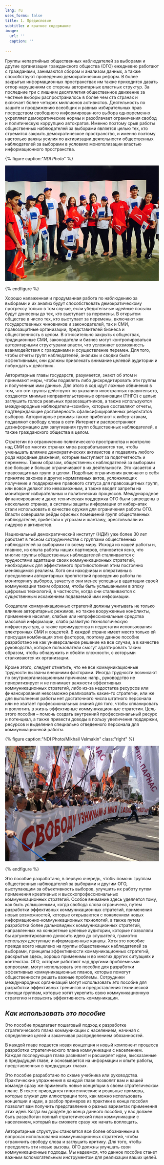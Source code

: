```yaml
---
lang: ru
uses_forms: false
title: 1. Предисловие
subtitle: и краткое содержание
image:
  url: ''
  caption: ''

---
```

Группы непартийных общественных наблюдателей за выборами и другие организации гражданского общества (ОГО) ежедневно работают с гражданами, занимаются сбором и анализом данных, а также способствуют проведению демократических реформ. В более закрытых информационных пространствах им также приходится давать отпор нарушениям со стороны авторитарных властных структур. За последние три с лишним десятилетия общественное движение за честные выборы распространилось в более чем ста странах и включает более четырех миллионов активистов. Деятельность по защите и продвижению всеобщих и равных избирательных прав посредством свободного информированного выбора одновременно укрепляет демократические нормы и разоблачает ограничения свобод и политическую коррупцию автократов. Именно поэтому срыв работы общественных наблюдателей за выборами является целью тех, кто стремится закрыть демократическое пространство, и именно поэтому настолько важны усилия по активизации деятельности общественных наблюдателей за выборами в условиях монополизации властью информационного пространства.

{% figure caption:"_NDI Photo_" %}

![NDI Photo](/assets/images/ndi_kyrgyz_debates-1.jpg "NDI Photo.")

{% endfigure %}

Хорошо налаженная и продуманная работа по наблюдению за выборами и их анализ будут способствовать демократическому прогрессу только в том случае, если убедительные идейные посылы будут донесены до тех, кто выступает за перемены. В открытом обществе в число тех, кто выступает за перемены, включают как государственных чиновников и законодателей, так и СМИ, правозащитные организации, представителей бизнеса и общественность в целом. В относительно закрытых обществах, традиционные СМИ, законодатели и бизнес могут контролироваться авторитарными структурами власти, что усложняет возможность взаимодействия с гражданами и осуществление перемен. Для того, чтобы отчеты групп наблюдателей, анализы и сводки были эффективными, они должны привлекать внимание целевой аудитории и побуждать к действию.

Авторитарные главы государств, разумеется, знают об этом и принимают меры, чтобы подавлять либо дискредитировать эти группы и полученные ими данные. Для этого в ход идут ложные обвинения в том, что эти группы действуют по указанию иностранных правительств, создаются мнимые неправительственные организации (ПНГО) с целью заглушить голоса реальных правозащитников, а также используются международные наблюдатели-«зомби», которые составляют отчеты, подтверждающие достоверность сфальсифицированных результатов выборов. Авторитарные режимы также прибегают к кибер-атакам, подавляют свободу слова в сети Интернет и распространяют дезинформацию для запугивания групп общественных наблюдателей, а также гражданского общества в целом.

Стратегии по ограничению политического пространства и контролю над СМИ во многих странах мира разрабатываются так, чтобы уменьшать влияние демократических активистов и подавлять любого рода народные движения, которые выступают за подотчетность и перемены. Таким образом, общественных наблюдателей за выборами все больше и больше ограничивают в их деятельности. Это касается и правозащитных групп в целом. Подобные ограничения включают в себя принятие законов и других нормативных актов, усложняющих получение и поддержание правового статуса для правозащитных групп, или вовсе делают это невозможным, а также вводят запреты на мониторинг избирательных и политических процессов. Международное финансирование и даже техническая поддержка ОГО были запрещены в нескольких странах, а системы защиты информации от кибер-атак стали использовать в качестве оружия для ограничения работы ОГО. Власти совершали рейды офисных помещений групп общественных наблюдателей, прибегали к угрозам и шантажу, арестовывали их лидеров и активистов.

Национальный демократический институт (НДИ) уже более 30 лет работает в тесном сотрудничестве с группами общественных наблюдателей за выборами по всему миру. Исходя из нашей работы и, главное, из опыта работы наших партнеров, становится ясно, что многие группы общественных наблюдателей сталкиваются с трудностями адаптации своих коммуникационных стратегий, необходимых для эффективного противостояния этим постоянно меняющимся реалиям. Хотя они находчивы и оперативны в преодолении авторитарных препятствий проведению работы по мониторингу выборов, зачастую они менее успешны в адаптации своей коммуникации таким образом, чтобы быть услышанными в эпоху цифровых технологий, в частности, когда они сталкиваются с существенным искажением подаваемой ими информации.

Создатели коммуникационных стратегий должны учитывать не только влияние авторитарных режимов, но также вооруженные конфликты, применение насилия, слабые или непрофессиональные средства массовой информации, слабо развитую технологическую инфраструктуру, а также преимущества и недостатки использования электронных СМИ и соцсетей. В каждой стране имеет место только ей присущая комбинация этих факторов, поэтому данное пособие разработано не как универсальное решение на все случаи, а в качестве руководства, которое пользователи смогут адаптировать таким образом, чтобы обнаружить и обойти сложности, с которыми сталкиваются их организации.

Кроме этого, следует отметить, что не все коммуникационные трудности вызваны внешними факторами. Иногда трудности возникают по внутриорганизационным причинам: напр., руководство не приоритизирует и не понимает важности эффективных коммуникационных стратегий, либо из-за недостатка ресурсов или финансирования невозможно реализовать какие-то стратегии, или же для выполнения работы нет достаточного числа штатного персонала или не хватает профессиональных знаний для того, чтобы спланировать и воплотить в жизнь эффективные коммуникационные стратегии. Цель этого пособия – помочь создать внутренний профессиональный ресурс и потенциал, а также привести доводы в пользу увеличения поддержки, ресурсов и выделения специально отведенного персонала для коммуникационной работы.

{% figure caption:"NDI Photo/Mikhail Velmakin" class:"right" %}

![NDI Photo/Mikhail Velmakin](/assets/images/NDI_moscow.jpg "NDI Photo/Mikhail Velmakin")

{% endfigure %}

Это пособие разработано, в первую очередь, чтобы помочь группам общественных наблюдателей за выборами и другим ОГО, выступающим за объективность выборов, улучшить их работу путем применения креативных и высокопрофессиональных коммуникационных стратегий. Особое внимание здесь уделяется тому, как быть услышанными, когда свобода слова ограничена, путем разработки эффективных коммуникационных стратегий, применения новых возможностей, которые открываются с появлением новых информационно-коммуникационных технологий, а также путем разработки более дальновидных коммуникационных стратегий, направленных на конкретные целевые аудитории, которые позволяли бы аргументированно доносить идею до слушателя, грамотно используя доступные информационные каналы. Хотя это пособие прежде всего нацелено на группы общественных наблюдателей за выборами, принципы эффективности коммуникационных стратегий, раскрытые здесь, хорошо применимы и во многих других ситуациях и контекстах. ОГО, которые работают над другими проблемными вопросами, могут использовать это пособие для разработки эффективных коммуникационных планов, которые помогут общественности решать важные проблемы. Сотрудники международных организаций могут использовать это пособие для разработки эффективных тренингов и предоставления технической помощи группам, которые хотят укрепить свою коммуникационную стратегию и повысить эффективность коммуникации.

## _Как использовать это пособие_

Это пособие предлагает пошаговый подход к разработке стратегического плана коммуникации с населением, начиная с определения целей и заканчивая распределением обязанностей.

В каждой главе подается новая концепция и новый компонент процесса разработки стратегического плана коммуникации с населением. Каждая последующая глава развивает и расширяет идеи, высказанные в предыдущей главе, и основывается на информации и опыте работы, представленных в предыдущих главах.

Это пособие разработано по схеме учебника или руководства. Практические упражнения в каждой главе позволят вам и вашей команде сразу же применить новые концепции в своем стратегическом плане. В тексте приводятся гипотетические и реальные примеры, которые служат для иллюстрации того, как можно использовать концепции и идеи, а разбор примеров из практики в конце пособия позволит вам получить представление о разных вариантах применения этих идей. Когда вы дойдете до конца данного пособия, у вас должен быть разработан полный стратегический план коммуникации с населением, который вы сможете сразу же начать воплощать.

Авторитарные структуры становятся все более обознанными в вопросах использования коммуникационных стратегий, чтобы ограничить свободу слова и заглушить критику. Для того, чтобы преодолеть эти новые вызовы, ОГО должны улучшать свои коммуникационные подходы. Мы надеемся, что данное пособие станет важным вспомогательным инструментом для реализации ваших целей.